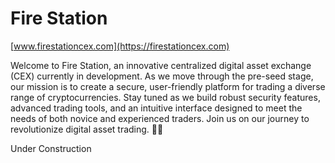 # Fire Station

[www.firestationcex.com](https://firestationcex.com)

Welcome to Fire Station, an innovative centralized digital asset exchange (CEX) currently in development. As we move through the pre-seed stage, our mission is to create a secure, user-friendly platform for trading a diverse range of cryptocurrencies. Stay tuned as we build robust security features, advanced trading tools, and an intuitive interface designed to meet the needs of both novice and experienced traders. Join us on our journey to revolutionize digital asset trading. 🚒🔥

Under Construction
